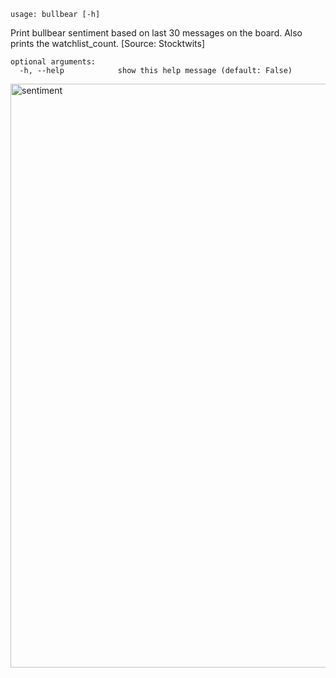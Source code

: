 ```
usage: bullbear [-h]
```

Print bullbear sentiment based on last 30 messages on the board. Also prints the watchlist_count. [Source: Stocktwits]

```
optional arguments:
  -h, --help            show this help message (default: False)
```

<img width="934" alt="sentiment" src="https://user-images.githubusercontent.com/25267873/108612307-42c46300-73df-11eb-9cec-253c8fb6d62f.png">
